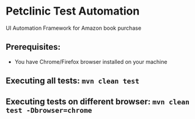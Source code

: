 # Petclinic Test Automation
UI Automation Framework for Amazon book purchase

## Prerequisites:

* You have Chrome/Firefox browser installed on your machine

## Executing all tests: `mvn clean test`
## Executing tests on different browser: `mvn clean test -Dbrowser=chrome`
